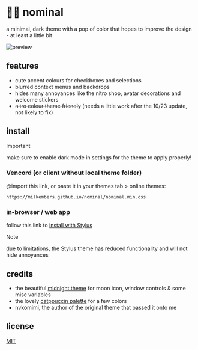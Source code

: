 # 🌙🌸 nominal

a minimal, dark theme with a pop of color that hopes to improve the design - at least a little bit

![preview](https://milkembers.github.io/nominal/assets/prev.png)

## features

- cute accent colours for checkboxes and selections
- blurred context menus and backdrops
- hides many annoyances like the nitro shop, avatar decorations and welcome stickers
- ~~nitro colour theme friendly~~ (needs a little work after the 10/23 update, not likely to fix)

## install

> [!IMPORTANT]  
> make sure to enable dark mode in settings for the theme to apply properly!

### Vencord (or client without local theme folder)

@import this link, or paste it in your themes tab > online themes:

```
https://milkembers.github.io/nominal/nominal.min.css
```

### in-browser / web app

follow this link to [install with Stylus](nominal.user.css)

> [!NOTE]
> due to limitations, the Stylus theme has reduced functionality and will not hide annoyances

## credits

- the beautiful [midnight theme](https://github.com/refact0r/midnight-discord) for moon icon, window controls & some misc variables
- the lovely [catppuccin palette](https://github.com/catppuccin/catppuccin) for a few colors
- nvkomimi, the author of the original theme that passed it onto me

## license

[MIT](LICENSE)